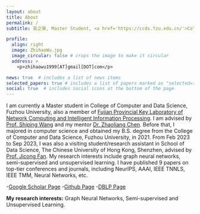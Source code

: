 ```yaml
---
layout: about
title: About
permalink: /
subtitle: 吴之昊, Master Student, <a href='https://ccds.fzu.edu.cn/'>College of Computer and Data Science, Fuzhou University</a>

profile:
  align: right
  image: ZhihaoWu.jpg
  image_circular: false # crops the image to make it circular
  address: >
    <p>zhihaowu1999[AT]gmail[DOT]com</p>

news: true  # includes a list of news items
selected_papers: true # includes a list of papers marked as "selected={true}"
social: true  # includes social icons at the bottom of the page
---
```


I am currently a Master student in College of Computer and Data Science, Fuzhou University, also a member of [Fujian Provincial Key Laboratory of Network Computing and Intelligent Information Processing](https://ncip.fzu.edu.cn/). I am advised by [Prof. Shiping Wang](https://ccds.fzu.edu.cn/info/1202/8958.htm) and my mentor [Dr. Zhaoliang Chen](https://chenzl23.github.io/). Before that, I majored in computer science and obtained my B.S. degree from the College of Computer and Data Science, Fuzhou University, in 2021. From Feb 2023 to Sep 2023, I was also a visiting student/research assistant in School of Data Science, The Chinese University of Hong Kong, Shenzhen, advised by [Prof. Jicong Fan](https://jicongfan.github.io/). My research interests include graph neural networks, semi-supervised and unsupervised learning. I have published 9 papers on top-tier conferences and journals, including NeurIPS, AAAI, IEEE TNNLS, IEEE TMM, Neural Networks, etc.

-[Google Scholar Page](https://scholar.google.com/citations?user=QDlGhPsAAAAJ) -[Github Page](https://github.com/ZhihaoWu99) -[DBLP Page](https://dblp.org/pid/27/8792-3.html)

<!-- [个人简历（中文）](https://chenzl23.github.io/assets/pdf/Curriculum Vitae_CN.pdf)/ [Curriculum Vitae (English)](https://chenzl23.github.io/assets/pdf/Curriculum Vitae.pdf) (updated at 18.10.2023). -->

**My research interests:** Graph Neural Networks, Semi-supervised and Unsupervised Learning.
